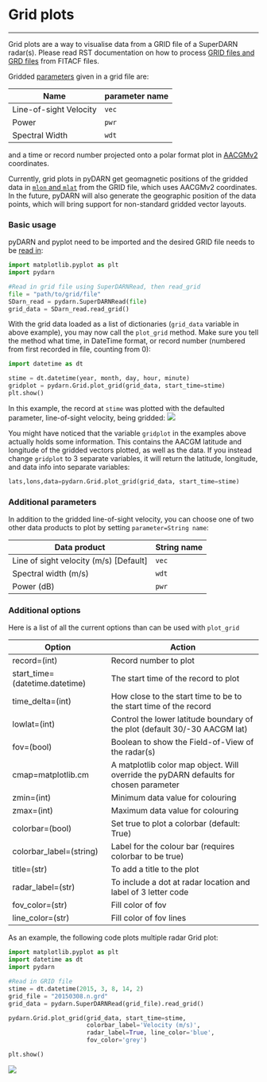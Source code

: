<!--Copyright (C) SuperDARN Canada, University of Saskatchewan 
Author(s): Marina Schmidt 
Modifications:

Disclaimer:
pyDARN is under the LGPL v3 license found in the root directory LICENSE.md 
Everyone is permitted to copy and distribute verbatim copies of this license 
document, but changing it is not allowed.

This version of the GNU Lesser General Public License incorporates the terms
and conditions of version 3 of the GNU General Public License, supplemented by
the additional permissions listed below.
-->

# Grid plots
---

Grid plots are a way to visualise data from a GRID file of a SuperDARN radar(s). Please read RST documentation on how to process [GRID files and GRD files](https://radar-software-toolkit-rst.readthedocs.io/en/latest/user_guide/make_grid/) from FITACF files.    

Gridded [parameters](https://radar-software-toolkit-rst.readthedocs.io/en/latest/references/general/grid/) given in a grid file are:

| Name                    | parameter name |
| ----------------------- | -------------- |
| Line-of-sight Velocity | `vec`          |
| Power                   | `pwr`          |
| Spectral Width          | `wdt`          |

and a time or record number projected onto a polar format plot in [AACGMv2](http://superdarn.thayer.dartmouth.edu/aacgm.html) coordinates. 


Currently, grid plots in pyDARN get geomagnetic positions of the gridded data in [`mlon` and `mlat`](https://pypi.org/project/aacgmv2/) from the GRID file, which uses AACGMv2 coordinates. In the future, pyDARN will also generate the geographic position of the data points, which will bring support for non-standard gridded vector layouts.

### Basic usage

pyDARN and pyplot need to be imported and the desired GRID file needs to be [read in](https://pydarn.readthedocs.io/en/latest/user/SDarnRead/):

```python
import matplotlib.pyplot as plt
import pydarn

#Read in grid file using SuperDARNRead, then read_grid
file = "path/to/grid/file"
SDarn_read = pydarn.SuperDARNRead(file)
grid_data = SDarn_read.read_grid()

```
With the grid data loaded as a list of dictionaries (`grid_data` variable in above example), you may now call the `plot_grid` method. Make sure you tell the method what time, in DateTime format, or record number (numbered from first recorded in file, counting from 0):
```python
import datetime as dt

stime = dt.datetime(year, month, day, hour, minute)
gridplot = pydarn.Grid.plot_grid(grid_data, start_time=stime)
plt.show()

```
In this example, the record at `stime` was plotted with the defaulted parameter, line-of-sight velocity, being gridded:
![](../imgs/grid_1.png)

You might have noticed that the variable `gridplot` in the examples above actually holds some information. This contains the AACGM latitude and longitude of the gridded vectors plotted, as well as the data. If you instead change `gridplot` to 3 separate variables, it will return the latitude, longitude, and data info into separate variables:
```python
lats,lons,data=pydarn.Grid.plot_grid(grid_data, start_time=stime)
```

### Additional parameters

In addition to the gridded line-of-sight velocity, you can choose one of two other data products to plot by setting `parameter=String name`:

| Data product                          | String name |
|---------------------------------------|-------------|
| Line of sight velocity (m/s) [Default]| `vec`       |
| Spectral width (m/s)                  | `wdt`       |
| Power (dB)                            | `pwr`       |

### Additional options

Here is a list of all the current options than can be used with `plot_grid`

| Option                         | Action                                                                                |
| ------------------------------ | ------------------------------------------------------------------------------------- |
| record=(int)                   | Record number to plot                                                                 |
| start_time=(datetime.datetime) | The start time of the record to plot                                                  |
| time_delta=(int)               | How close to the start time to be to the start time of the record                     |
| lowlat=(int)                   | Control the lower latitude boundary of the plot (default 30/-30 AACGM lat)            |
| fov=(bool)                     | Boolean to show the Field-of-View of the radar(s)                                             |
| cmap=matplotlib.cm             | A matplotlib color map object. Will override the pyDARN defaults for chosen parameter |
| zmin=(int)                     | Minimum data value for colouring                                                      |
| zmax=(int)                     | Maximum data value for colouring                                                      |
| colorbar=(bool)                | Set true to plot a colorbar (default: True)                                           |
| colorbar_label=(string)        | Label for the colour bar (requires colorbar to be true)                               |
| title=(str)                    | To add a title to the plot                                                            |
| radar_label=(str)        | To include a dot at radar location and label of 3 letter code |
| fov_color=(str)           | Fill color of fov                                                         |
| line_color=(str)      | Fill color of fov lines                                                                          |


As an example, the following code plots multiple radar Grid plot:
```python
import matplotlib.pyplot as plt 
import datetime as dt
import pydarn

#Read in GRID file
stime = dt.datetime(2015, 3, 8, 14, 2)
grid_file = "20150308.n.grd"
grid_data = pydarn.SuperDARNRead(grid_file).read_grid()

pydarn.Grid.plot_grid(grid_data, start_time=stime,
                      colorbar_label='Velocity (m/s)',
                      radar_label=True, line_color='blue',
                      fov_color='grey')

plt.show()
```
![](../imgs/grid_2.png)
